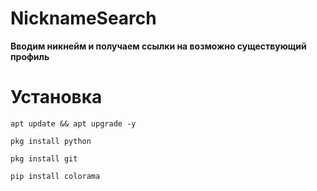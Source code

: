 # NicknameSearch
**Вводим никнейм и получаем ссылки на возможно существующий профиль**

# Установка

```
apt update && apt upgrade -y
```

```
pkg install python
```

```
pkg install git
```

```
pip install colorama
```
